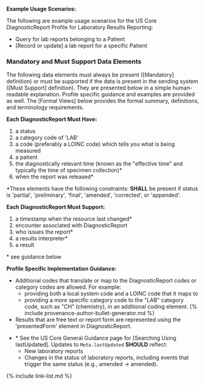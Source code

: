 
**Example Usage Scenarios:**

The following are example usage scenarios for the US Core DiagnosticReport Profile for Laboratory Results Reporting:

-   Query for lab reports belonging to a Patient
-  [Record or update]  a lab report for a specific Patient

### Mandatory and Must Support Data Elements

The following data elements must always be present ([Mandatory] definition) or must be supported if the data is present in the sending system ([Must Support] definition). They are presented below in a simple human-readable explanation. Profile specific guidance and examples are provided as well. The [Formal Views] below provides the formal summary, definitions, and terminology requirements.  

**Each DiagnosticReport Must Have:**

1. a status
1. a category code of 'LAB'
1. a code (preferably a LOINC code) which tells you what is being measured
1. a patient
1. the diagnostically relevant time (known as the "effective time" and typically the time of specimen collection)*
1. when the report was released*

\*These elements have the following constraints: **SHALL** be present if status is
'partial', 'preliminary', 'final', 'amended', 'corrected', or 'appended'.

**Each DiagnosticReport Must Support:**

1. a timestamp when the resource last changed*
1. encounter associated with DiagnosticReport
2. who issues the report*
3. <span class="bg-success" markdown="1">a results interpreter*</span><!-- new-content -->
4. a result

\* see guidance below

**Profile Specific Implementation Guidance:**

* Additional codes that translate or map to the DiagnosticReport codes or category codes are allowed. For example:
   -  providing both a local system code and a LOINC code that it maps to
   -  providing a more specific category code to the "LAB" category code, such as "CH" (chemistry), in an additional coding element.
{% include provenance-author-bullet-generator.md %}
* Results that are free text or report form are represented using the 'presentedForm' element in DiagnosticReport.
- \* See the US Core General Guidance page for [Searching Using lastUpdated]. Updates to `Meta.lastUpdated` **SHOULD** reflect:
  - New laboratory reports
  - Changes in the status of laboratory reports, including events that trigger the same status (e.g., amended → amended).



{% include link-list.md %}

